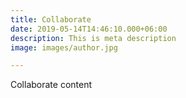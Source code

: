 ```yaml
---
title: Collaborate
date: 2019-05-14T14:46:10.000+06:00
description: This is meta description
image: images/author.jpg

---
```

Collaborate content